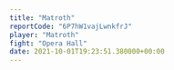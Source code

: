 ```yaml
---
title: "Matroth"
reportCode: "6P7hW1vajLwnkfrJ"
player: "Matroth"
fight: "Opera Hall"
date: 2021-10-01T19:23:51.380000+00:00
---
```

